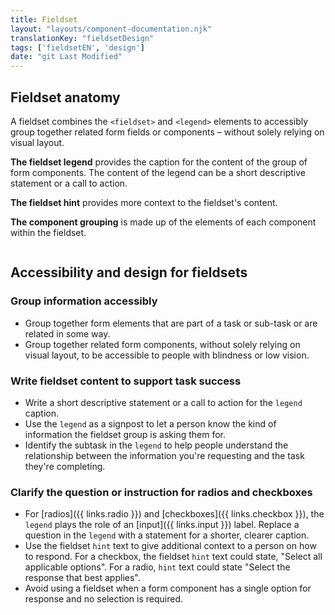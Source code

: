 ```yaml
---
title: Fieldset
layout: "layouts/component-documentation.njk"
translationKey: "fieldsetDesign"
tags: ['fieldsetEN', 'design']
date: "git Last Modified"
---
```


## Fieldset anatomy

A fieldset combines the `<fieldset>` and `<legend>` elements to accessibly group together related form fields or components – without solely relying on visual layout.

**The fieldset legend** provides the caption for the content of the group of form components. The content of the legend can be a short descriptive statement or a call to action.

**The fieldset hint** provides more context to the fieldset's content.

**The component grouping** is made up of the elements of each component within the fieldset.

<img class="b-sm b-gray p-400" src="/images/en/anatomy/gcds-fieldset-anatomy.svg" alt=""/>

## Accessibility and design for fieldsets

### Group information accessibly

- Group together form elements that are part of a task or sub-task or are related in some way.
- Group together related form components, without solely relying on visual layout, to be accessible to people with blindness or low vision.

### Write fieldset content to support task success

- Write a short descriptive statement or a call to action for the `legend` caption.
- Use the `legend` as a signpost to let a person know the kind of information the fieldset group is asking them for.
- Identify the subtask in the `legend` to help people understand the relationship between the information you're requesting and the task they're completing.

### Clarify the question or instruction for radios and checkboxes

- For [radios]({{ links.radio }}) and [checkboxes]({{ links.checkbox }}), the `legend` plays the role of an [input]({{ links.input }}) label. Replace a question in the `legend` with a statement for a shorter, clearer caption.
- Use the fieldset `hint` text to give additional context to a person on how to respond. For a checkbox, the fieldset `hint` text could state, "Select all applicable options". For a radio, `hint` text could state "Select the response that best applies".
- Avoid using a fieldset when a form component has a single option for response and no selection is required.
